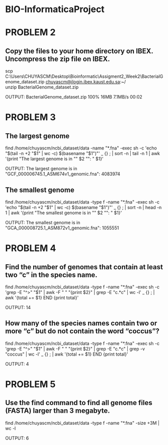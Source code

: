 # BIO-InformaticaProject

# PROBLEM 2
## Copy the files to your home directory on IBEX. Uncompress the zip file on IBEX.
scp C:\Users\CHUYASCM\Desktop\Bioinformatic\Assigment2_Week2\BacterialGenome_dataset.zip  chuyascm@ilogin.ibex.kaust.edu.sa:~/  
unzip BacterialGenome_dataset.zip

OUTPUT:
BacterialGenome_dataset.zip                                                           100%   16MB   7.1MB/s   00:02

# PROBLEM 3

## The largest genome 
find /home/chuyascm/ncbi_dataset/data -name "*.fna" -exec sh -c 'echo "$(tail -n +2 "$1" | wc -c) $(basename "$1")"' _ {} \; | sort -n | tail -n 1 | awk '{print "The largest genome is in \"" $2 "\": " $1}'

OUTPUT: The largest genome is in "GCF_000006745.1_ASM674v1_genomic.fna": 4083974

## The smallest genome 

find /home/chuyascm/ncbi_dataset/data -type f -name "*.fna" -exec sh -c 'echo "$(tail -n +2 "$1" | wc -c) $(basename "$1")"' _ {} \; | sort -n | head -n 1 | awk '{print "The smallest genome is in \"" $2 "\": " $1}'

OUTPUT: The smallest genome is in "GCA_000008725.1_ASM872v1_genomic.fna": 1055551

# PROBLEM 4

## Find the number of genomes that contain at least two “c” in the species name. 

find /home/chuyascm/ncbi_dataset/data -type f -name "*.fna" -exec sh -c 'grep -E "^>" "$1" | awk -F " " "{print \$2}" | grep -E "c.*c" | wc -l' _ {} \; | awk '{total += $1} END {print total}'

OUTPUT: 14

## How many of the species names contain two or more “c” but do not contain the word “coccus”?

find /home/chuyascm/ncbi_dataset/data -type f -name "*.fna" -exec sh -c 'grep -E "^>" "$1" | awk -F " " "{print \$2}" | grep -E "c.*c" | grep -v "coccus" | wc -l' _ {} \; | awk '{total += $1} END {print total}'

OUTPUT: 4 

# PROBLEM 5

## Use the find command to find all genome files (FASTA) larger than 3 megabyte. 

find /home/chuyascm/ncbi_dataset/data -type f -name "*.fna" -size +3M | wc -l

OUTPUT: 6 


